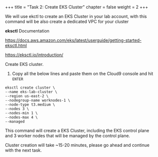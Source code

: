 +++ 
title = "Task 2: Create EKS Cluster" 
chapter = false 
weight = 2 
+++

We will use ekctl to create an EKS Cluster in your lab account, with this command will be also create a dedicated VPC for your cluster

**eksctl** Documentation

<a href="https://docs.aws.amazon.com/eks/latest/userguide/getting-started-eksctl.html" target="_blank">https://docs.aws.amazon.com/eks/latest/userguide/getting-started-eksctl.html</a>

<a href="https://eksctl.io/introduction/" target="_blank">https://eksctl.io/introduction/</a>

Create EKS cluster.

1. Copy all the below lines and paste them on the Cloud9 console and hit ```ENTER```

```
eksctl create cluster \
--name eks-lab-cluster \
--region us-east-2 \
--nodegroup-name worknodes-1 \
--node-type t3.medium \
--nodes 3 \
--nodes-min 1 \
--nodes-max 4 \
--managed
```

This command will create a EKS Cluster, including the EKS control plane and 3 worker nodes that will be managed by the control plane.

Cluster creation will take ~15-20 minutes, please go ahead and continue with the next task.

